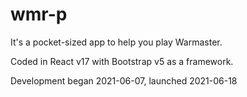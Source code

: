 # wmr-p
It's a pocket-sized app to help you play Warmaster.

Coded in React v17 with Bootstrap v5 as a framework.

Development began 2021-06-07, launched 2021-06-18
